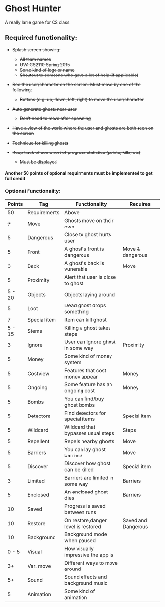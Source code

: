 # Ghost Hunter
A really lame game for CS class

## ~~Required functionality:~~
  - ~~Splash screen showing:~~
    - ~~All team names~~
    - ~~UVA CS2110 Spring 2015~~
    - ~~Some kind of logo or name~~
    - ~~Shoutout to someone who gave a lot of help (if applicable)~~
  - ~~See the user/character on the screen. Must move by one of the following:~~
    - ~~Buttons (e.g. up, down, left, right) to move the user/character~~
  
  - ~~Auto generate ghosts near user~~
    - ~~Don't need to move after spawning~~
  - ~~Have a view of the world where the user and ghosts are both seen on the screen~~

  - ~~Technique for killing ghosts~~

  - ~~Keep track of some sort of progress statistics (points, kills, etc)~~
    - ~~Must be displayed~~

#### Another 50 points of optional requirments must be implemented to get full credit

### Optional Functionality:

Points        | Tag           | Functionality                       | Requires
------------- | ------------  |-------------------------------------|-------------------|
50            | Requirements  | Above                               |
~~7~~         | Move          | Ghosts move on their own            |
5             | Dangerous     | Close to ghost hurts user           |
5             | Front         | A ghost's front is dangerous        | Move & dangerous
3             | Back          | A ghost's back is vunerable         | Move
5             | Proximity     | Alert that user is close to ghost   |
5 - 20        | Objects       | Objects laying around               |
5             | Loot          | Dead ghost drops something          |
7             | Special item  | Item can kill ghost                 |
5 - 15        | Stems         | Killing a ghost takes steps         |
3             | Ignore        | User can ignore ghost in some way   | Proximity
5             | Money         | Some kind of money system           |
5             | Costview      | Features that cost money appear     | Money
5             | Ongoing       | Some feature has an ongoing cost    | Money
5             | Bombs         | You can find/buy ghost bombs        |
5             | Detectors     | Find detectors for special items    | Special item
5             | Wildcard      | Wildcard that bypasses usual steps  | Steps
5             | Repellent     | Repels nearby ghosts                | Move
5             | Barriers      | You can lay ghost barriers          | Move
5             | Discover      | Discover how ghost can be killed    | Special item
3             | Limited       | Barriers are limited in some way    | Barriers
5             | Enclosed      | An enclosed ghost dies              | Barriers
10            | Saved         | Progress is saved between runs      |
10            | Restore       | On restore,danger level is restored | Saved and Dangerous
10            | Background    | Background mode when paused         |
0 - 5         | Visual        | How visually impressive the app is  |
3+            | Var. move     | Different ways to move around       |
5+            | Sound         | Sound effects and background music  |
5             | Animation     | Some kind of animation              |
